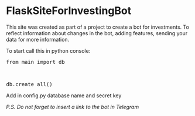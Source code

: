 # FlaskSiteForInvestingBot
This site was created as part of a project to create a bot for investments. To reflect information about changes in the bot, adding features, sending your data for more information.

<div>
    To start call this in python console:
</div>
<div class="highlight highlight-source-shell notranslate position-relative overflow-auto" dir="auto">
    <pre>from main import db</pre><br>
    <pre>db.create_all()</pre>
</div>

<div>
    <p>Add in config.py database name and secret key</p>
    <em>P.S. Do not forget to insert a link to the bot in Telegram</em>
</div>